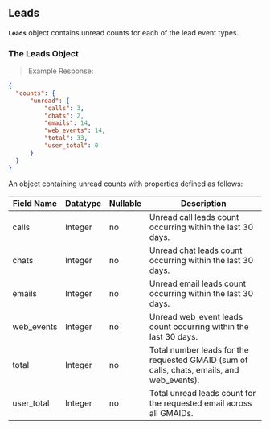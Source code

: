 ## Leads
**`Leads`** object contains unread counts for each of the lead event types.

### The Leads Object

> Example Response:

```json
{
  "counts": {
      "unread": {
          "calls": 3,
          "chats": 2,
          "emails": 14,
          "web_events": 14,
          "total": 33,
          "user_total": 0
      }
  }
}
```

An object containing unread counts with properties defined as follows:

Field Name | Datatype | Nullable | Description
---------- | -------- | -------- | -----------
calls      | Integer  | no | Unread call leads count occurring within the last 30 days.
chats      | Integer  | no | Unread chat leads count occurring within the last 30 days.
emails     | Integer  | no | Unread email leads count occurring within the last 30 days.
web_events | Integer  | no | Unread web_event leads count occurring within the last 30 days.
total      | Integer  | no | Total number leads for the requested GMAID (sum of calls, chats, emails, and web_events).
user_total | Integer  | no | Total unread leads count for the requested email across all GMAIDs.
